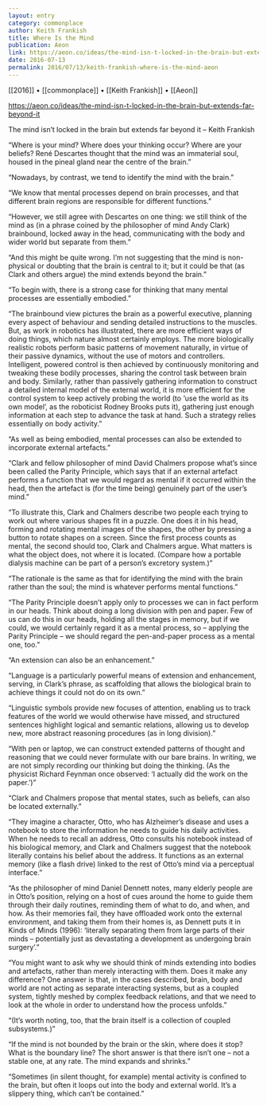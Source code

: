 ```yaml
---
layout: entry
category: commonplace
author: Keith Frankish
title: Where Is the Mind
publication: Aeon
link: https://aeon.co/ideas/the-mind-isn-t-locked-in-the-brain-but-extends-far-beyond-it
date: 2016-07-13
permalink: 2016/07/13/keith-frankish-where-is-the-mind-aeon
---
```


[[2016]] • [[commonplace]] • [[Keith Frankish]] • [[Aeon]]

https://aeon.co/ideas/the-mind-isn-t-locked-in-the-brain-but-extends-far-beyond-it

The mind isn’t locked in the brain but extends far beyond it – Keith Frankish

“Where is your mind? Where does your thinking occur? Where are your beliefs? René Descartes thought that the mind was an immaterial soul, housed in the pineal gland near the centre of the brain.”

“Nowadays, by contrast, we tend to identify the mind with the brain.”

“We know that mental processes depend on brain processes, and that different brain regions are responsible for different functions.”

“However, we still agree with Descartes on one thing: we still think of the mind as (in a phrase coined by the philosopher of mind Andy Clark) brainbound, locked away in the head, communicating with the body and wider world but separate from them.”

“And this might be quite wrong. I’m not suggesting that the mind is non-physical or doubting that the brain is central to it; but it could be that (as Clark and others argue) the mind extends beyond the brain.”

“To begin with, there is a strong case for thinking that many mental processes are essentially embodied.”

“The brainbound view pictures the brain as a powerful executive, planning every aspect of behaviour and sending detailed instructions to the muscles. But, as work in robotics has illustrated, there are more efficient ways of doing things, which nature almost certainly employs. The more biologically realistic robots perform basic patterns of movement naturally, in virtue of their passive dynamics, without the use of motors and controllers. Intelligent, powered control is then achieved by continuously monitoring and tweaking these bodily processes, sharing the control task between brain and body. Similarly, rather than passively gathering information to construct a detailed internal model of the external world, it is more efficient for the control system to keep actively probing the world (to ‘use the world as its own model’, as the roboticist Rodney Brooks puts it), gathering just enough information at each step to advance the task at hand. Such a strategy relies essentially on body activity.”

“As well as being embodied, mental processes can also be extended to incorporate external artefacts.”

“Clark and fellow philosopher of mind David Chalmers propose what’s since been called the Parity Principle, which says that if an external artefact performs a function that we would regard as mental if it occurred within the head, then the artefact is (for the time being) genuinely part of the user’s mind.”

“To illustrate this, Clark and Chalmers describe two people each trying to work out where various shapes fit in a puzzle. One does it in his head, forming and rotating mental images of the shapes, the other by pressing a button to rotate shapes on a screen. Since the first process counts as mental, the second should too, Clark and Chalmers argue. What matters is what the object does, not where it is located. (Compare how a portable dialysis machine can be part of a person’s excretory system.)”

“The rationale is the same as that for identifying the mind with the brain rather than the soul; the mind is whatever performs mental functions.”

“The Parity Principle doesn’t apply only to processes we can in fact perform in our heads. Think about doing a long division with pen and paper. Few of us can do this in our heads, holding all the stages in memory, but if we could, we would certainly regard it as a mental process, so – applying the Parity Principle – we should regard the pen-and-paper process as a mental one, too.”

“An extension can also be an enhancement.”

“Language is a particularly powerful means of extension and enhancement, serving, in Clark’s phrase, as scaffolding that allows the biological brain to achieve things it could not do on its own.”

“Linguistic symbols provide new focuses of attention, enabling us to track features of the world we would otherwise have missed, and structured sentences highlight logical and semantic relations, allowing us to develop new, more abstract reasoning procedures (as in long division).”

“With pen or laptop, we can construct extended patterns of thought and reasoning that we could never formulate with our bare brains. In writing, we are not simply recording our thinking but doing the thinking. (As the physicist Richard Feynman once observed: ‘I actually did the work on the paper.’)”

“Clark and Chalmers propose that mental states, such as beliefs, can also be located externally.”

“They imagine a character, Otto, who has Alzheimer’s disease and uses a notebook to store the information he needs to guide his daily activities. When he needs to recall an address, Otto consults his notebook instead of his biological memory, and Clark and Chalmers suggest that the notebook literally contains his belief about the address. It functions as an external memory (like a flash drive) linked to the rest of Otto’s mind via a perceptual interface.”

“As the philosopher of mind Daniel Dennett notes, many elderly people are in Otto’s position, relying on a host of cues around the home to guide them through their daily routines, reminding them of what to do, and when, and how. As their memories fail, they have offloaded work onto the external environment, and taking them from their homes is, as Dennett puts it in Kinds of Minds (1996): ‘literally separating them from large parts of their minds – potentially just as devastating a development as undergoing brain surgery’.”

“You might want to ask why we should think of minds extending into bodies and artefacts, rather than merely interacting with them. Does it make any difference? One answer is that, in the cases described, brain, body and world are not acting as separate interacting systems, but as a coupled system, tightly meshed by complex feedback relations, and that we need to look at the whole in order to understand how the process unfolds.”

“(It’s worth noting, too, that the brain itself is a collection of coupled subsystems.)”

“If the mind is not bounded by the brain or the skin, where does it stop? What is the boundary line? The short answer is that there isn’t one – not a stable one, at any rate. The mind expands and shrinks.”

“Sometimes (in silent thought, for example) mental activity is confined to the brain, but often it loops out into the body and external world. It’s a slippery thing, which can’t be contained.”
